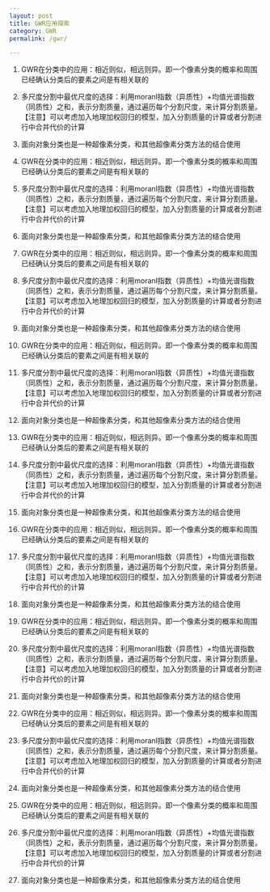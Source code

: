 ```yaml
---
layout: post
title: GWR应用探索
category: GWR
permalink: /gwr/

---
```


1. GWR在分类中的应用：相近则似，相远则异。即一个像素分类的概率和周围已经确认分类后的要素之间是有相关联的
2. 多尺度分割中最优尺度的选择：利用moranI指数（异质性）+均值光谱指数（同质性）之和，表示分割质量，通过遍历每个分割尺度，来计算分割质量。【注意】可以考虑加入地理加权回归的模型，加入分割质量的计算或者分割进行中合并代价的计算
3. 面向对象分类也是一种超像素分类，和其他超像素分类方法的结合使用

1. GWR在分类中的应用：相近则似，相远则异。即一个像素分类的概率和周围已经确认分类后的要素之间是有相关联的
2. 多尺度分割中最优尺度的选择：利用moranI指数（异质性）+均值光谱指数（同质性）之和，表示分割质量，通过遍历每个分割尺度，来计算分割质量。【注意】可以考虑加入地理加权回归的模型，加入分割质量的计算或者分割进行中合并代价的计算
3. 面向对象分类也是一种超像素分类，和其他超像素分类方法的结合使用

1. GWR在分类中的应用：相近则似，相远则异。即一个像素分类的概率和周围已经确认分类后的要素之间是有相关联的
2. 多尺度分割中最优尺度的选择：利用moranI指数（异质性）+均值光谱指数（同质性）之和，表示分割质量，通过遍历每个分割尺度，来计算分割质量。【注意】可以考虑加入地理加权回归的模型，加入分割质量的计算或者分割进行中合并代价的计算
3. 面向对象分类也是一种超像素分类，和其他超像素分类方法的结合使用

1. GWR在分类中的应用：相近则似，相远则异。即一个像素分类的概率和周围已经确认分类后的要素之间是有相关联的
2. 多尺度分割中最优尺度的选择：利用moranI指数（异质性）+均值光谱指数（同质性）之和，表示分割质量，通过遍历每个分割尺度，来计算分割质量。【注意】可以考虑加入地理加权回归的模型，加入分割质量的计算或者分割进行中合并代价的计算
3. 面向对象分类也是一种超像素分类，和其他超像素分类方法的结合使用

1. GWR在分类中的应用：相近则似，相远则异。即一个像素分类的概率和周围已经确认分类后的要素之间是有相关联的
2. 多尺度分割中最优尺度的选择：利用moranI指数（异质性）+均值光谱指数（同质性）之和，表示分割质量，通过遍历每个分割尺度，来计算分割质量。【注意】可以考虑加入地理加权回归的模型，加入分割质量的计算或者分割进行中合并代价的计算
3. 面向对象分类也是一种超像素分类，和其他超像素分类方法的结合使用

1. GWR在分类中的应用：相近则似，相远则异。即一个像素分类的概率和周围已经确认分类后的要素之间是有相关联的
2. 多尺度分割中最优尺度的选择：利用moranI指数（异质性）+均值光谱指数（同质性）之和，表示分割质量，通过遍历每个分割尺度，来计算分割质量。【注意】可以考虑加入地理加权回归的模型，加入分割质量的计算或者分割进行中合并代价的计算
3. 面向对象分类也是一种超像素分类，和其他超像素分类方法的结合使用

1. GWR在分类中的应用：相近则似，相远则异。即一个像素分类的概率和周围已经确认分类后的要素之间是有相关联的
2. 多尺度分割中最优尺度的选择：利用moranI指数（异质性）+均值光谱指数（同质性）之和，表示分割质量，通过遍历每个分割尺度，来计算分割质量。【注意】可以考虑加入地理加权回归的模型，加入分割质量的计算或者分割进行中合并代价的计算
3. 面向对象分类也是一种超像素分类，和其他超像素分类方法的结合使用

1. GWR在分类中的应用：相近则似，相远则异。即一个像素分类的概率和周围已经确认分类后的要素之间是有相关联的
2. 多尺度分割中最优尺度的选择：利用moranI指数（异质性）+均值光谱指数（同质性）之和，表示分割质量，通过遍历每个分割尺度，来计算分割质量。【注意】可以考虑加入地理加权回归的模型，加入分割质量的计算或者分割进行中合并代价的计算
3. 面向对象分类也是一种超像素分类，和其他超像素分类方法的结合使用

1. GWR在分类中的应用：相近则似，相远则异。即一个像素分类的概率和周围已经确认分类后的要素之间是有相关联的
2. 多尺度分割中最优尺度的选择：利用moranI指数（异质性）+均值光谱指数（同质性）之和，表示分割质量，通过遍历每个分割尺度，来计算分割质量。【注意】可以考虑加入地理加权回归的模型，加入分割质量的计算或者分割进行中合并代价的计算
3. 面向对象分类也是一种超像素分类，和其他超像素分类方法的结合使用

